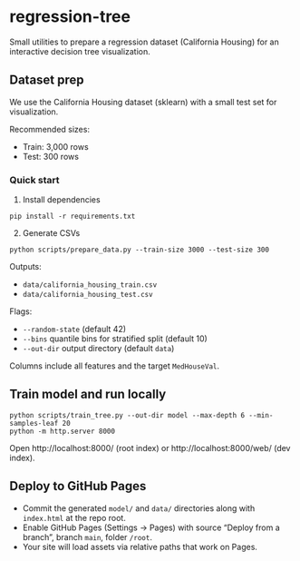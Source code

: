 # regression-tree

Small utilities to prepare a regression dataset (California Housing) for an interactive decision tree visualization.

## Dataset prep

We use the California Housing dataset (sklearn) with a small test set for visualization.

Recommended sizes:
- Train: 3,000 rows
- Test: 300 rows

### Quick start

1) Install dependencies

```
pip install -r requirements.txt
```

2) Generate CSVs

```
python scripts/prepare_data.py --train-size 3000 --test-size 300
```

Outputs:
- `data/california_housing_train.csv`
- `data/california_housing_test.csv`

Flags:
- `--random-state` (default 42)
- `--bins` quantile bins for stratified split (default 10)
- `--out-dir` output directory (default `data`)

Columns include all features and the target `MedHouseVal`.

## Train model and run locally

```
python scripts/train_tree.py --out-dir model --max-depth 6 --min-samples-leaf 20
python -m http.server 8000
```

Open http://localhost:8000/ (root index) or http://localhost:8000/web/ (dev index).

## Deploy to GitHub Pages

- Commit the generated `model/` and `data/` directories along with `index.html` at the repo root.
- Enable GitHub Pages (Settings → Pages) with source “Deploy from a branch”, branch `main`, folder `/root`.
- Your site will load assets via relative paths that work on Pages.